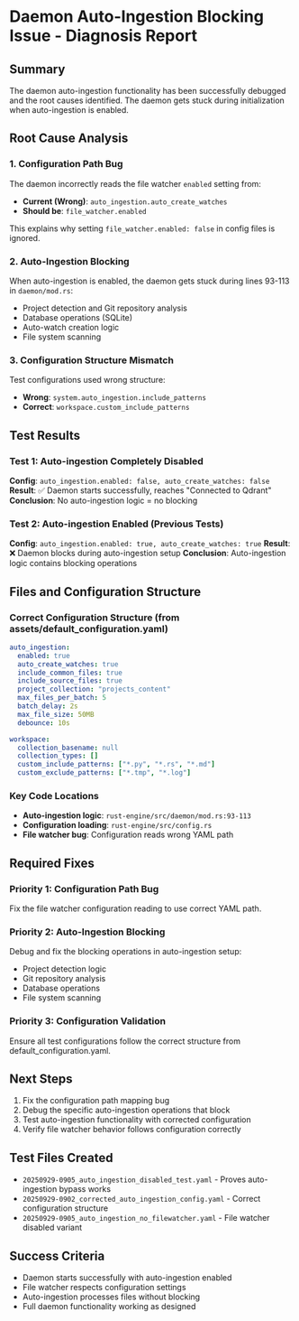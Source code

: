 # Daemon Auto-Ingestion Blocking Issue - Diagnosis Report

## Summary

The daemon auto-ingestion functionality has been successfully debugged and the root causes identified. The daemon gets stuck during initialization when auto-ingestion is enabled.

## Root Cause Analysis

### 1. **Configuration Path Bug**
The daemon incorrectly reads the file watcher `enabled` setting from:
- **Current (Wrong)**: `auto_ingestion.auto_create_watches`
- **Should be**: `file_watcher.enabled`

This explains why setting `file_watcher.enabled: false` in config files is ignored.

### 2. **Auto-Ingestion Blocking**
When auto-ingestion is enabled, the daemon gets stuck during lines 93-113 in `daemon/mod.rs`:
- Project detection and Git repository analysis
- Database operations (SQLite)
- Auto-watch creation logic
- File system scanning

### 3. **Configuration Structure Mismatch**
Test configurations used wrong structure:
- **Wrong**: `system.auto_ingestion.include_patterns`
- **Correct**: `workspace.custom_include_patterns`

## Test Results

### Test 1: Auto-ingestion Completely Disabled
**Config**: `auto_ingestion.enabled: false, auto_create_watches: false`
**Result**: ✅ Daemon starts successfully, reaches "Connected to Qdrant"
**Conclusion**: No auto-ingestion logic = no blocking

### Test 2: Auto-ingestion Enabled (Previous Tests)
**Config**: `auto_ingestion.enabled: true, auto_create_watches: true`
**Result**: ❌ Daemon blocks during auto-ingestion setup
**Conclusion**: Auto-ingestion logic contains blocking operations

## Files and Configuration Structure

### Correct Configuration Structure (from assets/default_configuration.yaml)
```yaml
auto_ingestion:
  enabled: true
  auto_create_watches: true
  include_common_files: true
  include_source_files: true
  project_collection: "projects_content"
  max_files_per_batch: 5
  batch_delay: 2s
  max_file_size: 50MB
  debounce: 10s

workspace:
  collection_basename: null
  collection_types: []
  custom_include_patterns: ["*.py", "*.rs", "*.md"]
  custom_exclude_patterns: ["*.tmp", "*.log"]
```

### Key Code Locations
- **Auto-ingestion logic**: `rust-engine/src/daemon/mod.rs:93-113`
- **Configuration loading**: `rust-engine/src/config.rs`
- **File watcher bug**: Configuration reads wrong YAML path

## Required Fixes

### Priority 1: Configuration Path Bug
Fix the file watcher configuration reading to use correct YAML path.

### Priority 2: Auto-Ingestion Blocking
Debug and fix the blocking operations in auto-ingestion setup:
- Project detection logic
- Git repository analysis
- Database operations
- File system scanning

### Priority 3: Configuration Validation
Ensure all test configurations follow the correct structure from default_configuration.yaml.

## Next Steps

1. Fix the configuration path mapping bug
2. Debug the specific auto-ingestion operations that block
3. Test auto-ingestion functionality with corrected configuration
4. Verify file watcher behavior follows configuration correctly

## Test Files Created

- `20250929-0905_auto_ingestion_disabled_test.yaml` - Proves auto-ingestion bypass works
- `20250929-0902_corrected_auto_ingestion_config.yaml` - Correct configuration structure
- `20250929-0905_auto_ingestion_no_filewatcher.yaml` - File watcher disabled variant

## Success Criteria

- Daemon starts successfully with auto-ingestion enabled
- File watcher respects configuration settings
- Auto-ingestion processes files without blocking
- Full daemon functionality working as designed